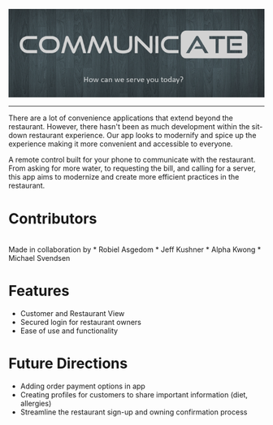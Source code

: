 <p align="center">
    <img src="https://raw.githubusercontent.com/msvendsentan/CodingBootcamp-Project-3/aykwong-patch-2/Communicate.PNG">
</p>

***

There are a lot of convenience applications that extend beyond the restaurant. However, there hasn't been as much development within the sit-down restaurant experience. Our app looks to modernify and spice up the experience making it more convenient and accessible to everyone.

A remote control built for your phone to communicate with the restaurant. From asking for more water, to requesting the bill, and calling for a server, this app aims to modernize and create more efficient practices in the restaurant.

**Contributors**
======
<br>
Made in collaboration by 
* Robiel Asgedom
* Jeff Kushner
* Alpha Kwong
* Michael Svendsen

**Features**
======
- Customer and Restaurant View
- Secured login for restaurant owners
- Ease of use and functionality

**Future Directions**
======
- Adding order payment options in app
- Creating profiles for customers to share important information (diet, allergies)
- Streamline the restaurant sign-up and owning confirmation process
